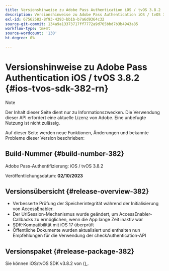 ```yaml
---
title: Versionshinweise zu Adobe Pass Authentication iOS / tvOS 3.8.2
description: Versionshinweise zu Adobe Pass Authentication iOS / tvOS 3.8.2
exl-id: 67562582-8f93-4293-bb1b-b7a6d9364c32
source-git-commit: 134a9a13373717ff7772a9d765bbd7b3b4943a85
workflow-type: tm+mt
source-wordcount: '130'
ht-degree: 0%

---
```


# Versionshinweise zu Adobe Pass Authentication iOS / tvOS 3.8.2 {#ios-tvos-sdk-382-rn}

>[!NOTE]
>
>Der Inhalt dieser Seite dient nur zu Informationszwecken. Die Verwendung dieser API erfordert eine aktuelle Lizenz von Adobe. Eine unbefugte Nutzung ist nicht zulässig.

Auf dieser Seite werden neue Funktionen, Änderungen und bekannte Probleme dieser Version beschrieben:

## Build-Nummer {#build-number-382}

Adobe Pass-Authentifizierung: iOS / tvOS 3.8.2

Veröffentlichungsdatum: **02/10/2023**

## Versionsübersicht {#release-overview-382}

* Verbesserte Prüfung der Speicherintegrität während der Initialisierung von AccessEnabler.
* Der UrlSession-Mechanismus wurde geändert, um AccessEnabler-Callbacks zu ermöglichen, wenn die App lange Zeit inaktiv war
* SDK-Kompatibilität mit iOS 17 überprüft
* Öffentliche Dokumente wurden aktualisiert und enthalten nun Empfehlungen für die Verwendung der checkAuthentication-API

## Versionspaket {#release-package-382}

Sie können iOS/tvOS SDK v3.8.2 von ([) ](https://tve.zendesk.com/hc/en-us/articles/204963209-iOS-tvOS-Native-AccessEnabler-Library).
